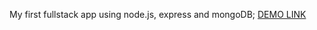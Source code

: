 My first fullstack app using node.js, express and mongoDB;
[DEMO LINK](https://yourukrainelibrary.herokuapp.com/)
